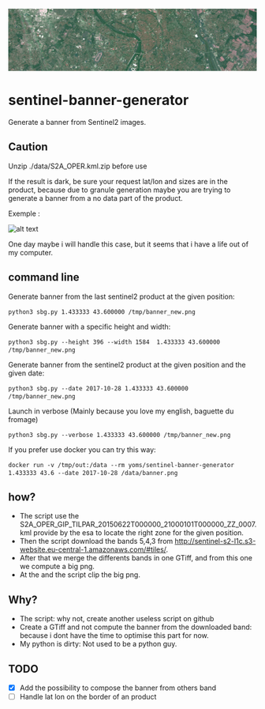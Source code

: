 ![alt text](https://github.com/yoms/sentinel-banner-generator/raw/master/exemple/toulouse.png)
# sentinel-banner-generator
Generate a banner from Sentinel2 images.

## Caution
Unzip ./data/S2A_OPER.kml.zip before use

If the result is dark, be sure your request lat/lon and sizes are in the product, because due to granule generation maybe you are trying to generate a banner from a no data part of the product.

Exemple : 

![alt text](https://sentinel-s2-l1c.s3.amazonaws.com/tiles/30/T/YN/2017/10/31/0/preview.jpg)

One day maybe i will handle this case, but it seems that i have a life out of my computer.
## command line
Generate banner from the last sentinel2 product at the given position:
```
python3 sbg.py 1.433333 43.600000 /tmp/banner_new.png
```

Generate banner with a specific height and width:
```
python3 sbg.py --height 396 --width 1584  1.433333 43.600000 /tmp/banner_new.png
```

Generate banner from the sentinel2 product at the given position and the given date:
```
python3 sbg.py --date 2017-10-28 1.433333 43.600000 /tmp/banner_new.png
```

Launch in verbose (Mainly because you love my english, baguette du fromage)
```
python3 sbg.py --verbose 1.433333 43.600000 /tmp/banner_new.png
```

If you prefer use docker you can try this way:
```
docker run -v /tmp/out:/data --rm yoms/sentinel-banner-generator 1.433333 43.6 --date 2017-10-28 /data/banner.png
```
## how?
* The script use the S2A_OPER_GIP_TILPAR_20150622T000000_21000101T000000_ZZ_0007.kml provide by the esa to locate the right zone for the given position.
* Then the script download the bands 5,4,3 from http://sentinel-s2-l1c.s3-website.eu-central-1.amazonaws.com/#tiles/.
* After that we merge the differents bands in one GTiff, and from this one we compute a big png.
* At the and the script clip the big png.

## Why?
* The script: why not, create another useless script on github
* Create a GTiff and not compute the banner from the downloaded band: because i dont have the time to optimise this part for now.
* My python is dirty: Not used to be a python guy.

## TODO
- [x] Add the possibility to compose the banner from others band
- [ ] Handle lat lon on the border of an product
